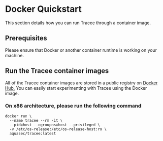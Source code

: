 # Docker Quickstart

This section details how you can run Tracee through a container image.

## Prerequisites

Please ensure that Docker or another container runtime is working on your machine.

## Run the Tracee container images

All of the Tracee container images are stored in a public registry on [Docker Hub.](https://hub.docker.com/r/aquasec/tracee)
You can easily start experimenting with Tracee using the Docker image.

### On x86 architecture, please run the following command

```console
docker run \
  --name tracee --rm -it \
  --pid=host --cgroupns=host --privileged \
  -v /etc/os-release:/etc/os-release-host:ro \
  aquasec/tracee:latest
```
